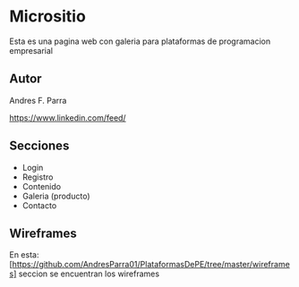 # Micrositio

Esta es una pagina web con galeria para plataformas de programacion empresarial

## Autor

Andres F. Parra

https://www.linkedin.com/feed/

## Secciones

* Login
* Registro
* Contenido
* Galeria (producto)
* Contacto

## Wireframes

En esta:[https://github.com/AndresParra01/PlataformasDePE/tree/master/wireframes] seccion se encuentran los wireframes 
